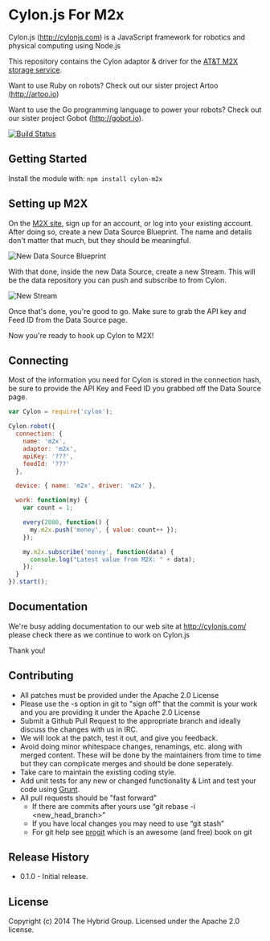 # Cylon.js For M2x

Cylon.js (http://cylonjs.com) is a JavaScript framework for robotics and
physical computing using Node.js

This repository contains the Cylon adaptor & driver for the [AT&T M2X storage service](https://m2x.att.com).

Want to use Ruby on robots? Check out our sister project Artoo (http://artoo.io)

Want to use the Go programming language to power your robots? Check out our sister project Gobot (http://gobot.io).

[![Build Status](https://secure.travis-ci.org/hybridgroup/cylon-m2x.png?branch=master)](http://travis-ci.org/hybridgroup/cylon-m2x)

## Getting Started

Install the module with: `npm install cylon-m2x`

## Setting up M2X

On the [M2X site][M2X], sign up for an account, or log into your existing account.
After doing so, create a new Data Source Blueprint.
The name and details don't matter that much, but they should be meaningful.

![New Data Source Blueprint](http://i.imgur.com/YWIPHKr.png)

With that done, inside the new Data Source, create a new Stream.
This will be the data repository you can push and subscribe to from Cylon.

![New Stream](http://i.imgur.com/piKM1ey.png)

Once that's done, you're good to go.
Make sure to grab the API key and Feed ID from the Data Source page.

Now you're ready to hook up Cylon to M2X!

[M2X]: https://m2x.att.com

## Connecting

Most of the information you need for Cylon is stored in the connection hash, be sure to provide the API Key and Feed ID you grabbed off the Data Source page.

```javascript
var Cylon = require('cylon');

Cylon.robot({
  connection: {
    name: 'm2x',
    adaptor: 'm2x',
    apiKey: '???',
    feedId: '???'
  },

  device: { name: 'm2x', driver: 'm2x' },

  work: function(my) {
    var count = 1;

    every(2000, function() {
      my.m2x.push('money', { value: count++ });
    });

    my.m2x.subscribe('money', function(data) {
      console.log("Latest value from M2X: " + data);
    });
  }
}).start();
```

## Documentation

We're busy adding documentation to our web site at http://cylonjs.com/ please check there as we continue to work on Cylon.js

Thank you!

## Contributing

* All patches must be provided under the Apache 2.0 License
* Please use the -s option in git to "sign off" that the commit is your work and you are providing it under the Apache 2.0 License
* Submit a Github Pull Request to the appropriate branch and ideally discuss the changes with us in IRC.
* We will look at the patch, test it out, and give you feedback.
* Avoid doing minor whitespace changes, renamings, etc. along with merged content. These will be done by the maintainers from time to time but they can complicate merges and should be done seperately.
* Take care to maintain the existing coding style.
* Add unit tests for any new or changed functionality & Lint and test your code using [Grunt](http://gruntjs.com/).
* All pull requests should be "fast forward"
  * If there are commits after yours use “git rebase -i <new_head_branch>”
  * If you have local changes you may need to use “git stash”
  * For git help see [progit](http://git-scm.com/book) which is an awesome (and free) book on git

## Release History

- 0.1.0 - Initial release.

## License
Copyright (c) 2014 The Hybrid Group. Licensed under the Apache 2.0 license.
